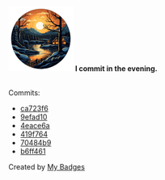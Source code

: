 <img src="https://github.com/my-badges/my-badges/blob/master/badges/time-of-commit/evening-commits.png?raw=true" alt="I commit in the evening." title="I commit in the evening." width="128">
<strong>I commit in the evening.</strong>
<br><br>

Commits:

- <a href="https://github.com/JarredAllen/JarredAllen/commit/ca723f6c9eb260210ead7bf087bf8c2882c1b76a">ca723f6</a>
- <a href="https://github.com/JarredAllen/JarredAllen/commit/9efad10df3bfc76afbb5d28dad6894ab0d99ace4">9efad10</a>
- <a href="https://github.com/JarredAllen/JarredAllen/commit/4eace6a193d722e26d2777ba8e092a4085931942">4eace6a</a>
- <a href="https://github.com/JarredAllen/prime-combination-connections/commit/419f76443b572337906326c16c5188f5656eb18b">419f764</a>
- <a href="https://github.com/JarredAllen/chess/commit/70484b9186d373a628512c2e6b70ec16bc12bcdc">70484b9</a>
- <a href="https://github.com/JarredAllen/chess/commit/b6ff461ee099734aaa7921f4fb37606e66dbe4c5">b6ff461</a>


Created by <a href="https://github.com/my-badges/my-badges">My Badges</a>